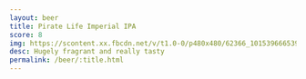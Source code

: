 ```yaml
---
layout: beer
title: Pirate Life Imperial IPA
score: 8
img: https://scontent.xx.fbcdn.net/v/t1.0-0/p480x480/62366_10153966653993745_718097065966967009_n.jpg?oh=3b56a9f3a4bc448361376f3aac50a272&oe=58953C8D
desc: Hugely fragrant and really tasty
permalink: /beer/:title.html
---
```

